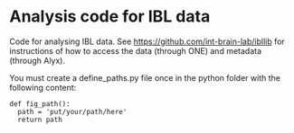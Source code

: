 # Analysis code for IBL data

Code for analysing IBL data. See https://github.com/int-brain-lab/ibllib for instructions of how to access the data (through ONE) and metadata (through Alyx). 

You must create a define_paths.py file once in the python folder with the following content:
```
def fig_path():
  path = 'put/your/path/here'
  return path
```
